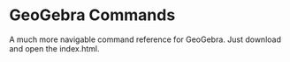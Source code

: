 # GeoGebra Commands

A much more navigable command reference for GeoGebra. Just download and 
open the index.html.